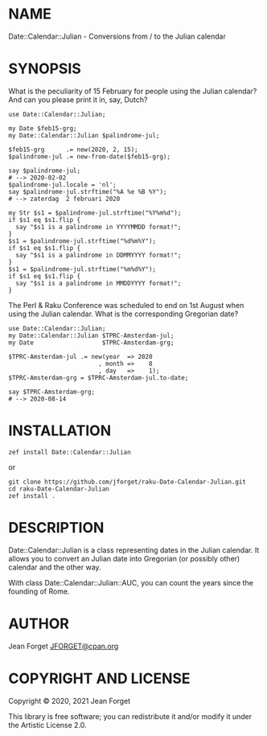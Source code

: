 NAME
====

Date::Calendar::Julian - Conversions from / to the Julian calendar

SYNOPSIS
========

What is  the peculiarity of  15 February  for people using  the Julian
calendar? And can you please print it in, say, Dutch?

```perl6
use Date::Calendar::Julian;

my Date $feb15-grg;
my Date::Calendar::Julian $palindrome-jul;

$feb15-grg      .= new(2020, 2, 15);
$palindrome-jul .= new-from-date($feb15-grg);

say $palindrome-jul;
# --> 2020-02-02
$palindrome-jul.locale = 'nl';
say $palindrome-jul.strftime("%A %e %B %Y");
# --> zaterdag  2 februari 2020

my Str $s1 = $palindrome-jul.strftime("%Y%m%d");
if $s1 eq $s1.flip {
  say "$s1 is a palindrome in YYYYMMDD format!";
}
$s1 = $palindrome-jul.strftime("%d%m%Y");
if $s1 eq $s1.flip {
  say "$s1 is a palindrome in DDMMYYYY format!";
}
$s1 = $palindrome-jul.strftime("%m%d%Y");
if $s1 eq $s1.flip {
  say "$s1 is a palindrome in MMDDYYYY format!";
}
```

The Perl  & Raku Conference  was scheduled to  end on 1st  August when
using the Julian calendar. What is the corresponding Gregorian date?

```perl6
use Date::Calendar::Julian;
my Date::Calendar::Julian $TPRC-Amsterdam-jul;
my Date                   $TPRC-Amsterdam-grg;

$TPRC-Amsterdam-jul .= new(year  => 2020
                         , month =>    8
                         , day   =>    1);
$TPRC-Amsterdam-grg = $TPRC-Amsterdam-jul.to-date;

say $TPRC-Amsterdam-grg;
# --> 2020-08-14

```

INSTALLATION
============

```shell
zef install Date::Calendar::Julian
```

or

```shell
git clone https://github.com/jforget/raku-Date-Calendar-Julian.git
cd raku-Date-Calendar-Julian
zef install .
```

DESCRIPTION
===========

Date::Calendar::Julian  is a  class representing  dates in  the Julian
calendar. It allows  you to convert an Julian date  into Gregorian (or
possibly other) calendar and the other way.

With class Date::Calendar::Julian::AUC, you  can count the years since
the founding of Rome.

AUTHOR
======

Jean Forget <JFORGET@cpan.org>

COPYRIGHT AND LICENSE
=====================

Copyright © 2020, 2021 Jean Forget

This library is  free software; you can redistribute  it and/or modify
it under the Artistic License 2.0.

